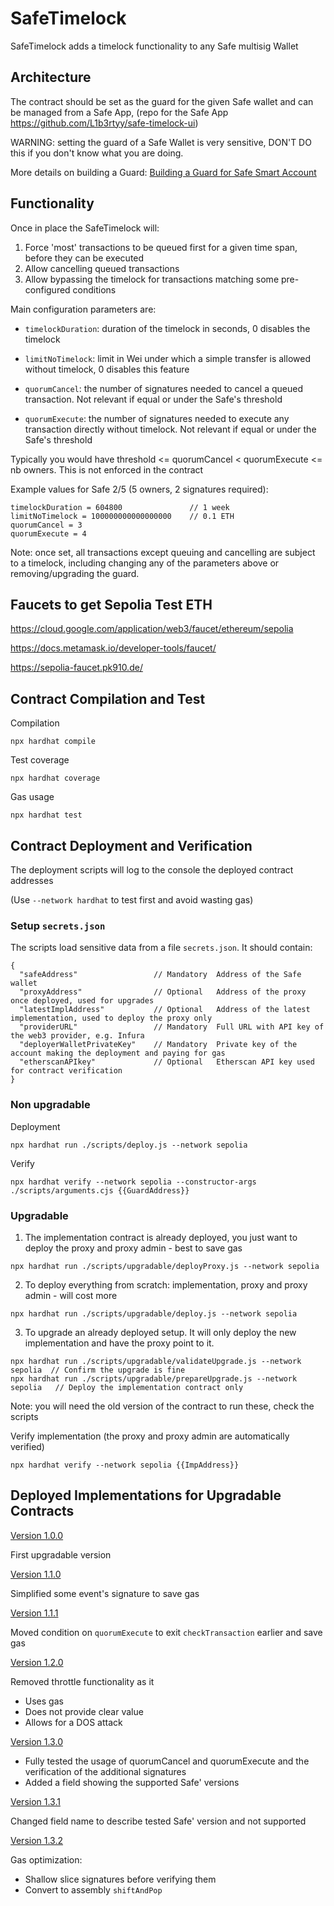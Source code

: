 # SafeTimelock

SafeTimelock adds a timelock functionality to any Safe multisig Wallet

## Architecture

The contract should be set as the guard for the given Safe wallet and can be managed from a Safe App, (repo for the Safe App https://github.com/L1b3rtyy/safe-timelock-ui)

WARNING: setting the guard of a Safe Wallet is very sensitive, DON'T DO this if you don't know what you are doing.

More details on building a Guard: [Building a Guard for Safe Smart Account](https://docs.safe.global/advanced/smart-account-guards/smart-account-guard-tutorial)

## Functionality

Once in place the SafeTimelock will:
1. Force 'most' transactions to be queued first for a given time span, before they can be executed
2. Allow cancelling queued transactions
3. Allow bypassing the timelock for transactions matching some pre-configured conditions 

Main configuration parameters are:

- ```timelockDuration```: duration of the timelock in seconds, 0 disables the timelock

- ```limitNoTimelock```: limit in Wei under which a simple transfer is allowed without timelock, 0 disables this feature

- ```quorumCancel```: the number of signatures needed to cancel a queued transaction. Not relevant if equal or under the Safe's threshold

- ```quorumExecute```: the number of signatures needed to execute any transaction directly without timelock. Not relevant if equal or under the Safe's threshold

Typically you would have threshold <= quorumCancel < quorumExecute <= nb owners. This is not enforced in the contract

Example values for Safe 2/5 (5 owners, 2 signatures required):
```
timelockDuration = 604800               // 1 week
limitNoTimelock = 100000000000000000    // 0.1 ETH
quorumCancel = 3
quorumExecute = 4
```

Note: once set, all transactions except queuing and cancelling are subject to a timelock, including changing any of the parameters above or removing/upgrading the guard.

## Faucets to get Sepolia Test ETH

https://cloud.google.com/application/web3/faucet/ethereum/sepolia

https://docs.metamask.io/developer-tools/faucet/

https://sepolia-faucet.pk910.de/

## Contract Compilation and Test

Compilation
```
npx hardhat compile
```

Test coverage
```
npx hardhat coverage
``` 

Gas usage
```
npx hardhat test
```

## Contract Deployment and Verification 

The deployment scripts will log to the console the deployed contract addresses

(Use ```--network hardhat``` to test first and avoid wasting gas)

### Setup ```secrets.json```

The scripts load sensitive data from a file ```secrets.json```. It should contain:
```
{
  "safeAddress"                 // Mandatory  Address of the Safe wallet
  "proxyAddress"                // Optional   Address of the proxy once deployed, used for upgrades
  "latestImplAddress"           // Optional   Address of the latest implementation, used to deploy the proxy only
  "providerURL"                 // Mandatory  Full URL with API key of the web3 provider, e.g. Infura
  "deployerWalletPrivateKey"    // Mandatory  Private key of the account making the deployment and paying for gas
  "etherscanAPIkey"             // Optional   Etherscan API key used for contract verification
}
```

### Non upgradable

Deployment
```
npx hardhat run ./scripts/deploy.js --network sepolia
```
Verify
```
npx hardhat verify --network sepolia --constructor-args ./scripts/arguments.cjs {{GuardAddress}}
```

### Upgradable

1. The implementation contract is already deployed, you just want to deploy the proxy and proxy admin - best to save gas
```
npx hardhat run ./scripts/upgradable/deployProxy.js --network sepolia
```
2. To deploy everything from scratch: implementation, proxy and proxy admin - will cost more
```
npx hardhat run ./scripts/upgradable/deploy.js --network sepolia
```
3. To upgrade an already deployed setup. It will only deploy the new implementation and have the proxy point to it.
```
npx hardhat run ./scripts/upgradable/validateUpgrade.js --network sepolia  // Confirm the upgrade is fine
npx hardhat run ./scripts/upgradable/prepareUpgrade.js --network sepolia   // Deploy the implementation contract only
```
Note: you will need the old version of the contract to run these, check the scripts
   
Verify implementation (the proxy and proxy admin are automatically verified)
```
npx hardhat verify --network sepolia {{ImpAddress}}
```

## Deployed Implementations for Upgradable Contracts

[Version 1.0.0](https://sepolia.etherscan.io/address/0x1c51eb09730e5f6710b8A4192e54F646058BAD5b)

First upgradable version

[Version 1.1.0](https://sepolia.etherscan.io/address/0x1300Ba2Bd3ab957ec7caa3120d2605951a7E19C4)

Simplified some event's signature to save gas

[Version 1.1.1](https://sepolia.etherscan.io/address/0xe508A96611cfDC1828fDd3ba82c61665B6063A8b)

Moved condition on ```quorumExecute``` to exit ```checkTransaction``` earlier and save gas

[Version 1.2.0](https://sepolia.etherscan.io/address/0x16Be677756C52Cb55E38d1a3661b7060b850edB5)

Removed throttle functionality as it 
- Uses gas
- Does not provide clear value
- Allows for a DOS attack

[Version 1.3.0](https://sepolia.etherscan.io/address/0xDB95BdFB38a75764368335ECc137dE19D4705b7F)

- Fully tested the usage of quorumCancel and quorumExecute and the verification of the additional signatures
- Added a field showing the supported Safe' versions  

[Version 1.3.1](https://sepolia.etherscan.io/address/0x05f0ebc08633674b063B1b6b0A0ad6Bffab1a53E)

Changed field name to describe tested Safe' version and not supported

[Version 1.3.2](https://sepolia.etherscan.io/address/0x37daBc6ebd85f0Ad9D8dB79993b5A1a9027Fb27a)

Gas optimization:
- Shallow slice signatures before verifying them
- Convert to assembly ```shiftAndPop```